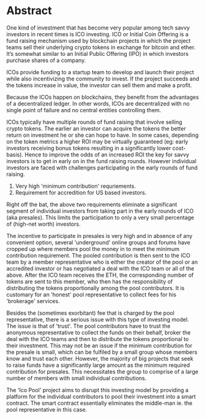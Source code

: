 # Abstract

One kind of investment that has become very popular among tech savvy investors in recent times is ICO investing. ICO or Initial Coin Offering is a fund raising mechanism used by blockchain projects in which the project teams  sell their underlying crypto tokens in exchange for bitcoin and ether. It’s somewhat similar to an Initial Public Offering (IPO) in which investors purchase shares of a company.

ICOs provide funding to a startup team to develop and launch their project while also incentivizing the community to invest. If the project succeeds and the tokens increase in value, the investor can sell them and make a profit.

Because the ICOs happen on blockchains, they benefit from the advantages of a decentralized ledger. In other words, ICOs are decentralized with no single point of failure and no central entities controlling them.
 
ICOs typically have multiple rounds of fund raising that involve selling crypto tokens. The earlier an investor can acquire the tokens the better return on investment he or she can hope to have. In some cases, depending on the token metrics a higher ROI may be virtually guaranteed (eg: early investors receiving bonus tokens resulting in a significantly lower cost-basis). Hence to improve the odds of an increased ROI the key for savvy investors is to get in early on in the fund raising rounds. However individual investors are faced with challenges participating in the early rounds of fund raising.
 
 1. Very high 'minimum contribution' requriements.
 2. Requirement for accredition for US based investors.
 
Right off the bat, the above two requirements  eliminate a significant segment of individual investors from taking part in the early rounds of ICO (aka presales). This limits the participation to only a very small percentage of (high-net worth) investors. 

The incentive to participate in presales is very high and in absence of any convenient option, several 'underground' online groups and forums have cropped up where members pool the money in to meet the minimum contribution requirement. The pooled contribution is then sent to the ICO team by a member representative who is either the creator of the pool or an accredited investor or has negotiated a deal with the ICO team or all of the above. After the ICO team receives the ETH, the corresponding number of tokens are sent to this member, who then has the responsibility of distributing the tokens proportionally among the pool contributors. It is customary for an 'honest' pool representative to collect fees for his 'brokerage' services.

Besides the (sometimes exorbitant) fee that is charged by the pool representative, there is a serious issue with this type of investing model. The issue is that of 'trust'. The pool contributors have to trust the anonymous representative to collect the funds on their behalf, broker the deal with the ICO teams and then to distribute the tokens proportional to their investment. This may not be an issue if the minimum contribution for the presale is small, which can be fulfiled by a small group whose members know and trust each other. However, the majority of big projects that seek to raise funds have a significantly large amount as the minimum required contribution for presales. This necessitates the group to comprise of a large number of members with small individual contributions.
 
 The 'Ico Pool' project aims to disrupt this investing model by providing a platform for the individual contributors to pool their investment into a smart contract. The smart contract essentially eliminates the middle-man ie. the pool representative in this case.
